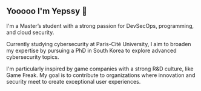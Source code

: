 ## Yooooo I'm Yepssy 👋

I'm a Master’s student with a strong passion for DevSecOps, programming, and cloud security.

Currently studying cybersecurity at Paris-Cité University, I aim to broaden my expertise by pursuing a PhD in South Korea to explore advanced cybersecurity topics.

I'm particularly inspired by game companies with a strong R&D culture, like Game Freak. My goal is to contribute to organizations where innovation and security meet to create exceptional user experiences.
